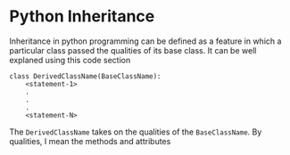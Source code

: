# Python Inheritance
Inheritance in python programming can be defined as a feature in which a particular class passed the qualities of its base class. It can be well explaned using this code section
```
class DerivedClassName(BaseClassName):
    <statement-1>
    .
    .
    .
    <statement-N>
```
The `DerivedClassName` takes on the qualities of the `BaseClassName`. By qualities, I mean the methods and attributes

